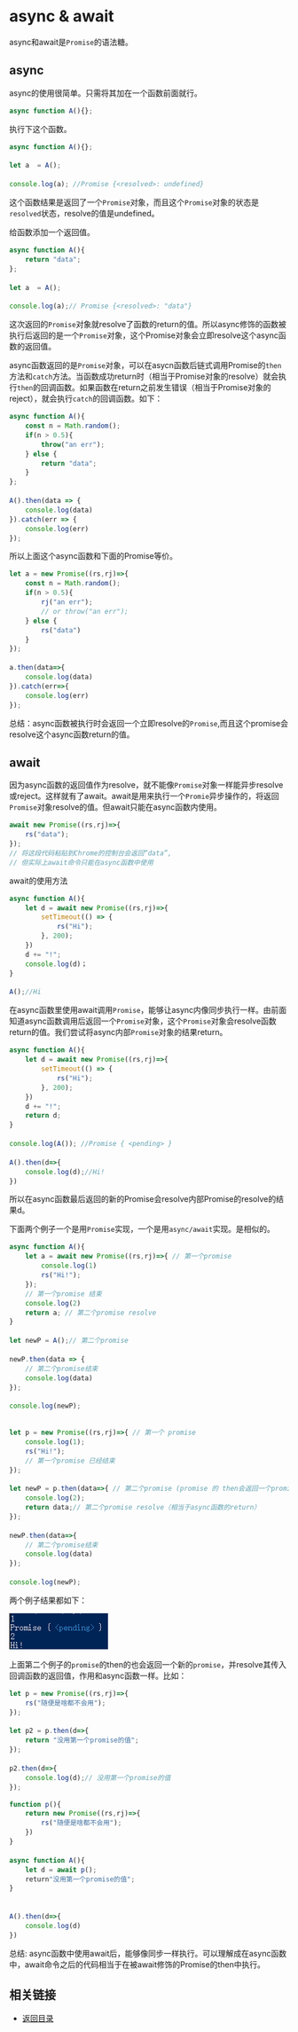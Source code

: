 # async & await
async和await是`Promise`的语法糖。
## async
async的使用很简单。只需将其加在一个函数前面就行。
```js
async function A(){};
```
执行下这个函数。
```js
async function A(){};

let a  = A();

console.log(a); //Promise {<resolved>: undefined}
```
这个函数结果是返回了一个`Promise`对象，而且这个`Promise`对象的状态是`resolved`状态，resolve的值是undefined。

给函数添加一个返回值。
```js
async function A(){
    return "data";
};

let a  = A();

console.log(a);// Promise {<resolved>: "data"}
```
这次返回的`Promise`对象就resolve了函数的return的值。所以async修饰的函数被执行后返回的是一个`Promise`对象，这个Promise对象会立即resolve这个async函数的返回值。

async函数返回的是`Promise`对象，可以在asycn函数后链式调用Promise的`then`方法和`catch`方法。当函数成功return时（相当于Promise对象的resolve）就会执行`then`的回调函数。如果函数在return之前发生错误（相当于Promise对象的reject），就会执行`catch`的回调函数。如下：
```js
async function A(){
    const n = Math.random();
    if(n > 0.5){
        throw("an err");
    } else {
        return "data";
    }
};

A().then(data => {
    console.log(data)
}).catch(err => {
    console.log(err)
});
```
所以上面这个async函数和下面的Promise等价。
```js
let a = new Promise((rs,rj)=>{
    const n = Math.random();
    if(n > 0.5){
        rj("an err");
        // or throw("an err");
    } else {
        rs("data")
    }
});

a.then(data=>{
    console.log(data)
}).catch(err=>{
    console.log(err)
});
```
总结：async函数被执行时会返回一个立即resolve的`Promise`,而且这个promise会resolve这个async函数return的值。
## await
因为async函数的返回值作为resolve，就不能像`Promise`对象一样能异步resolve或reject。这样就有了await。await是用来执行一个`Promie`异步操作的，将返回`Promise`对象resolve的值。但await只能在async函数内使用。
```js
await new Promise((rs,rj)=>{
    rs("data");
});
// 将这段代码粘贴到Chrome的控制台会返回“data”,
// 但实际上await命令只能在async函数中使用
```
await的使用方法
```js
async function A(){
    let d = await new Promise((rs,rj)=>{
        setTimeout(() => {
            rs("Hi");
        }, 200);
    })
    d += "!";
    console.log(d)；
}

A();//Hi
```
在async函数里使用await调用`Promise`，能够让async内像同步执行一样。由前面知道async函数调用后返回一个`Promise`对象，这个`Promise`对象会resolve函数return的值。我们尝试将async内部`Promise`对象的结果return。
```js
async function A(){
    let d = await new Promise((rs,rj)=>{
        setTimeout(() => {
            rs("Hi");
        }, 200);
    })
    d += "!";
    return d;
}

console.log(A()); //Promise { <pending> }

A().then(d=>{
    console.log(d);//Hi!
})
```
所以在async函数最后返回的新的Promise会resolve内部Promise的resolve的结果d。

下面两个例子一个是用`Promise`实现，一个是用`async/await`实现。是相似的。
```js
async function A(){
    let a = await new Promise((rs,rj)=>{ // 第一个promise
        console.log(1)
        rs("Hi!");
    });
    // 第一个promise 结束
    console.log(2)
    return a; // 第二个promise resolve
}

let newP = A();// 第二个promise

newP.then(data => {
    // 第二个promise结束
    console.log(data)
});

console.log(newP);
```
```js

let p = new Promise((rs,rj)=>{ // 第一个 promise
    console.log(1);
    rs("Hi!");
    // 第一个promise 已经结束
});

let newP = p.then(data=>{ // 第二个promise (promise 的 then会返回一个promise)
    console.log(2);
    return data;// 第二个promise resolve（相当于async函数的return）
});

newP.then(data=>{
    // 第二个promise结束
    console.log(data)
});

console.log(newP);
```

两个例子结果都如下：

![result](./img/async&await.png)

上面第二个例子的`promise`的then的也会返回一个新的`promise`，并resolve其传入回调函数的返回值，作用和async函数一样。比如：
```js
let p = new Promise((rs,rj)=>{
    rs("随便是啥都不会用");
});

let p2 = p.then(d=>{
    return "没用第一个promise的值";
});

p2.then(d=>{
    console.log(d);// 没用第一个promise的值
});

```
```js
function p(){
    return new Promise((rs,rj)=>{
        rs("随便是啥都不会用");
    })
}

async function A(){
    let d = await p();
    return"没用第一个promise的值";
}


A().then(d=>{
    console.log(d)
})
```
总结: async函数中使用await后，能够像同步一样执行。可以理解成在async函数中，await命令之后的代码相当于在被await修饰的Promise的then中执行。
## 相关链接
* [返回目录](/README.md)